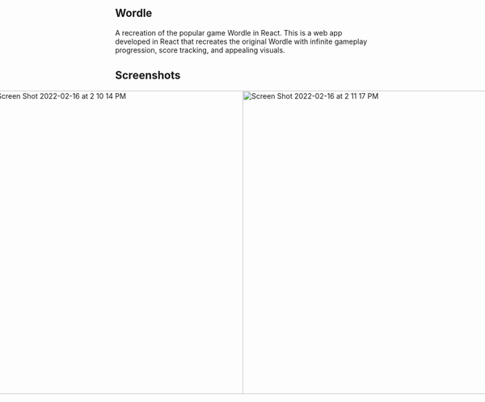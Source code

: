 ## Wordle
A recreation of the popular game Wordle in React. This is a web app developed in React that recreates the original Wordle with infinite gameplay progression, score tracking, and appealing visuals. 

## Screenshots
<div style="display: flex; justify-content: center; align-items: center;">
  <img height="600" alt="Screen Shot 2022-02-16 at 2 10 14 PM" src="https://user-images.githubusercontent.com/51462341/154347685-b8652a67-1c07-4e5f-ad50-46d2842e685a.png">
  <img height="600" alt="Screen Shot 2022-02-16 at 2 11 17 PM" src="https://user-images.githubusercontent.com/51462341/154348203-de16725c-61df-4eb4-9fc3-3b14d80143d9.png">
</div>
